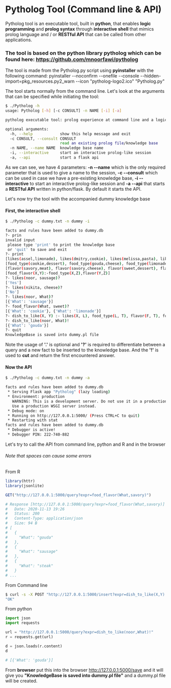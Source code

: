 # Pytholog Tool (Command line & API)

Pytholog tool is an executable tool, built in **python**, that enables **logic programming** and **prolog syntax** 
through **interactive shell** that mimics prolog language and / or **RESTful API** that can be called from other applications.

### The tool is based on the python library pytholog which can be found here: https://github.com/mnoorfawi/pytholog

The tool is made from the Pytholog.py script using **pyinstaller** with the following command:
pyinstaller --noconfirm --onefile --console --hidden-import=pkg_resources.py2_warn --icon "pytholog-logo2.ico"  "Pytholog.py"

The tool starts normally from the command line. Let's look at the arguments that can be specified while initiating the tool:
```bash
$ ./Pytholog -h
usage: Pytholog [-h] [-c CONSULT] -n NAME [-i] [-a]

pytholog executable tool: prolog experience at command line and a logic knowledge base with no dependencies

optional arguments:
  -h, --help            show this help message and exit
  -c CONSULT, --consult CONSULT
                        read an existing prolog file/knowledge base
  -n NAME, --name NAME  knowledge base name
  -i, --interactive     start an interactive prolog-like session
  -a, --api             start a flask api
```

As we can see, we have 4 parameters: **-n --name** which is the only required parameter that is used to give a name to the session,
**-c --consult** which can be used in case we have a pre-existing knowledge base, **-i --interactive** to start an interactive prolog-like session and 
**-a --api** that starts a **RESTful API** written in python/flask.
By default it starts the API.

Let's now try the tool with the accompanied dummy knowledge base
#### First, the interactive shell
```bash
$ ./Pytholog -c dummy.txt -n dummy -i

facts and rules have been added to dummy.db
?- prin
invalid input
 please type 'print' to print the knowledge base
 or 'quit' to save and exit
?- print
[likes(assel,limonade), likes(dmitry,cookie), likes(melissa,pasta), likes(nikita,sausage), likes(noor,sausage)]
[food_type(cookie,dessert), food_type(gouda,cheese), food_type(limonade,juice), food_type(ritz,cracker), food_type(sausage,meat), food_type(steak,meat)]
[flavor(savory,meat), flavor(savory,cheese), flavor(sweet,dessert), flavor(sweet,juice)]
[food_flavor(X,Y):-food_type(X,Z),flavor(Y,Z)]
?- likes(noor, sausage)?
['Yes']
?- likes(nikita, cheese)?
['No']
?- likes(noor, What)?
[{'What': 'sausage'}]
?- food_flavor(What, sweet)?
[{'What': 'cookie'}, {'What': 'limonade'}]
?- dish_to_like(X, Y) :- likes(X, L), food_type(L, T), flavor(F, T), food_flavor(Y, F).
?- dish_to_like(noor, What)!
[{'What': 'gouda'}]
?- quit
KnowledgeBase is saved into dummy.pl file
```

Note the usage of **'.'** is optional and **'?'** is required to differentiate between a query and a new fact to be inserted to the knowledge base.
And the **'!'** is used to **cut** and return the first encountered answer.

#### Now the API
```bash
$ ./Pytholog -c dummy.txt -n dummy -a

facts and rules have been added to dummy.db
 * Serving Flask app "Pytholog" (lazy loading)
 * Environment: production
   WARNING: This is a development server. Do not use it in a production deployment.
   Use a production WSGI server instead.
 * Debug mode: on
 * Running on http://127.0.0.1:5000/ (Press CTRL+C to quit)
 * Restarting with stat
facts and rules have been added to dummy.db
 * Debugger is active!
 * Debugger PIN: 222-740-882
```

Let's try to call the API from command line, python and R and in the browser
###### Note that spaces can cause some errors

From R
```r
library(httr)
library(jsonlite)

GET("http://127.0.0.1:5000/query?expr=food_flavor(What,savory)")

# Response [http://127.0.0.1:5000/query?expr=food_flavor(What,savory)]
#   Date: 2020-11-13 19:26
#   Status: 200
#   Content-Type: application/json
#   Size: 94 B
# [
#   {
#     "What": "gouda"
#   }, 
#   {
#     "What": "sausage"
#   }, 
#   {
#     "What": "steak"
#   }
# ...
```

From Command line

```bash
$ curl -s -X POST "http://127.0.0.1:5000/insert?expr=dish_to_like(X,Y):-likes(X,L),food_type(L,T),flavor(F,T),food_flavor(Y,F)"
"OK"
``` 

From python
```python
import json
import requests

url = "http://127.0.0.1:5000/query?expr=dish_to_like(noor,What)!"
r = requests.get(url)

d = json.loads(r.content)
d

# [{'What': 'gouda'}]
```

From **browser** put this into the browser
http://127.0.0.1:5000/save and it will give you **"KnowledgeBase is saved into dummy.pl file"**
and a dummy.pl file will be created.
